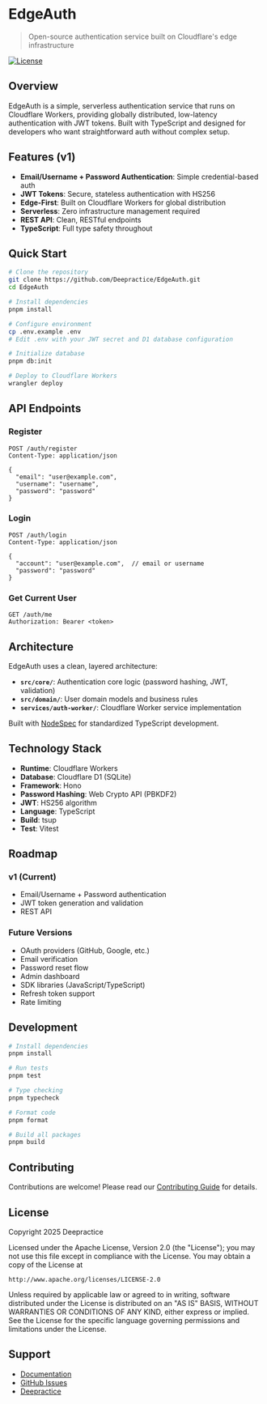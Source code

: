 # EdgeAuth

> Open-source authentication service built on Cloudflare's edge infrastructure

[![License](https://img.shields.io/badge/License-Apache%202.0-blue.svg)](https://opensource.org/licenses/Apache-2.0)

## Overview

EdgeAuth is a simple, serverless authentication service that runs on Cloudflare Workers, providing globally distributed, low-latency authentication with JWT tokens. Built with TypeScript and designed for developers who want straightforward auth without complex setup.

## Features (v1)

- **Email/Username + Password Authentication**: Simple credential-based auth
- **JWT Tokens**: Secure, stateless authentication with HS256
- **Edge-First**: Built on Cloudflare Workers for global distribution
- **Serverless**: Zero infrastructure management required
- **REST API**: Clean, RESTful endpoints
- **TypeScript**: Full type safety throughout

## Quick Start

```bash
# Clone the repository
git clone https://github.com/Deepractice/EdgeAuth.git
cd EdgeAuth

# Install dependencies
pnpm install

# Configure environment
cp .env.example .env
# Edit .env with your JWT secret and D1 database configuration

# Initialize database
pnpm db:init

# Deploy to Cloudflare Workers
wrangler deploy
```

## API Endpoints

### Register
```http
POST /auth/register
Content-Type: application/json

{
  "email": "user@example.com",
  "username": "username",
  "password": "password"
}
```

### Login
```http
POST /auth/login
Content-Type: application/json

{
  "account": "user@example.com",  // email or username
  "password": "password"
}
```

### Get Current User
```http
GET /auth/me
Authorization: Bearer <token>
```

## Architecture

EdgeAuth uses a clean, layered architecture:

- **`src/core/`**: Authentication core logic (password hashing, JWT, validation)
- **`src/domain/`**: User domain models and business rules
- **`services/auth-worker/`**: Cloudflare Worker service implementation

Built with [NodeSpec](https://github.com/Deepractice/NodeSpec) for standardized TypeScript development.

## Technology Stack

- **Runtime**: Cloudflare Workers
- **Database**: Cloudflare D1 (SQLite)
- **Framework**: Hono
- **Password Hashing**: Web Crypto API (PBKDF2)
- **JWT**: HS256 algorithm
- **Language**: TypeScript
- **Build**: tsup
- **Test**: Vitest

## Roadmap

### v1 (Current)
- Email/Username + Password authentication
- JWT token generation and validation
- REST API

### Future Versions
- OAuth providers (GitHub, Google, etc.)
- Email verification
- Password reset flow
- Admin dashboard
- SDK libraries (JavaScript/TypeScript)
- Refresh token support
- Rate limiting

## Development

```bash
# Install dependencies
pnpm install

# Run tests
pnpm test

# Type checking
pnpm typecheck

# Format code
pnpm format

# Build all packages
pnpm build
```

## Contributing

Contributions are welcome! Please read our [Contributing Guide](CONTRIBUTING.md) for details.

## License

Copyright 2025 Deepractice

Licensed under the Apache License, Version 2.0 (the "License");
you may not use this file except in compliance with the License.
You may obtain a copy of the License at

    http://www.apache.org/licenses/LICENSE-2.0

Unless required by applicable law or agreed to in writing, software
distributed under the License is distributed on an "AS IS" BASIS,
WITHOUT WARRANTIES OR CONDITIONS OF ANY KIND, either express or implied.
See the License for the specific language governing permissions and
limitations under the License.

## Support

- [Documentation](https://docs.deepractice.ai)
- [GitHub Issues](https://github.com/Deepractice/EdgeAuth/issues)
- [Deepractice](https://deepractice.ai)
